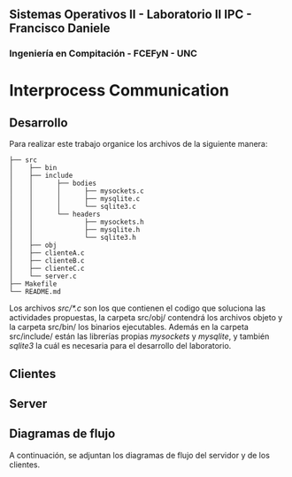 ## Sistemas Operativos II - Laboratorio II IPC - Francisco Daniele
###  Ingeniería en Compitación - FCEFyN - UNC
# Interprocess Communication

## Desarrollo
Para realizar este trabajo organice los archivos de la siguiente manera:
```text
├── src
│    ├── bin
│    ├── include
│    │      ├── bodies
│    │      │      ├── mysockets.c
│    │      │      ├── mysqlite.c
│    │      │      └── sqlite3.c
│    │      └── headers
│    │             ├── mysockets.h
│    │             ├── mysqlite.h
│    │             └── sqlite3.h
│    ├── obj
│    ├── clienteA.c
│    ├── clienteB.c
│    ├── clienteC.c
│    └── server.c
├── Makefile
└── README.md
```
Los archivos _src/*.c_ son los que contienen el codigo que soluciona las actividades propuestas, la carpeta src/obj/ contendrá los archivos objeto y la carpeta src/bin/ los binarios ejecutables. Además en la carpeta src/include/ están las librerías propias _mysockets_ y _mysqlite_, y también _sqlite3_ la cuál es necesaria para el desarrollo del laboratorio.


## Clientes


## Server


## Diagramas de flujo
A continuación, se adjuntan los diagramas de flujo del servidor y de los clientes.